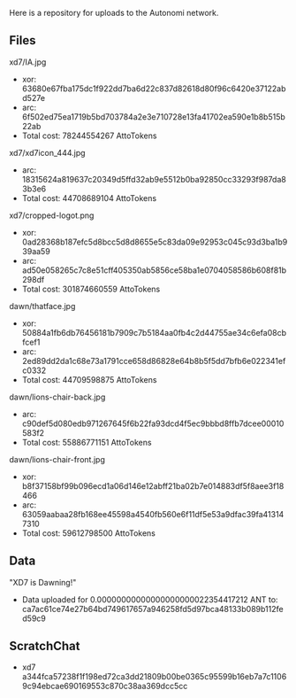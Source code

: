 Here is a repository for uploads to the Autonomi network.

## Files

xd7/IA.jpg 
* xor: 63680e67fba175dc1f922dd7ba6d22c837d82618d80f96c6420e37122abd527e
* arc: 6f502ed75ea1719b5bd703784a2e3e710728e13fa41702ea590e1b8b515b22ab
* Total cost: 78244554267 AttoTokens

xd7/xd7icon_444.jpg
* arc: 18315624a819637c20349d5ffd32ab9e5512b0ba92850cc33293f987da83b3e6
* Total cost: 44708689104 AttoTokens

xd7/cropped-logot.png
* xor: 0ad28368b187efc5d8bcc5d8d8655e5c83da09e92953c045c93d3ba1b939aa59
* arc: ad50e058265c7c8e51cff405350ab5856ce58ba1e0704058586b608f81b298df
* Total cost: 301874660559 AttoTokens

dawn/thatface.jpg
* xor: 50884a1fb6db76456181b7909c7b5184aa0fb4c2d44755ae34c6efa08cbfcef1
* arc: 2ed89dd2da1c68e73a1791cce658d86828e64b8b5f5dd7bfb6e022341efc0332
* Total cost: 44709598875 AttoTokens

dawn/lions-chair-back.jpg
* arc: c90def5d080edb971267645f6b22fa93dcd4f5ec9bbbd8ffb7dcee00010583f2
* Total cost: 55886771151 AttoTokens

dawn/lions-chair-front.jpg
* xor: b8f37158bf99b096ecd1a06d146e12abff21ba02b7e014883df5f8aee3f18466
* arc: 63059aabaa28fb168ee45598a4540fb560e6f11df5e53a9dfac39fa413147310
* Total cost: 59612798500 AttoTokens



## Data

"XD7 is Dawning!"
* Data uploaded for 0.00000000000000000000022354417212 ANT to: ca7ac61ce74e27b64bd749617657a946258fd5d97bca48133b089b112fed59c9


## ScratchChat

* xd7 a344fca57238f1f198ed72ca3dd21809b00be0365c95599b16eb7a7c11069c94ebcae690169553c870c38aa369dcc5cc